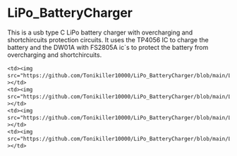 # LiPo_BatteryCharger

 This is a usb type C LiPo battery charger with overcharging and shortchircuits protection circuits.
 It uses the TP4056 IC to charge the battery and the DW01A with FS2805A ic\`s to protect the battery from overcharging and shortchircuits.
 
    <td><img src="https://github.com/Tonikiller10000/LiPo_BatteryCharger/blob/main/LiPo_BatteryCharger_Pictures/pro.png" ></td>
    <td><img src="https://github.com/Tonikiller10000/LiPo_BatteryCharger/blob/main/LiPo_BatteryCharger_Pictures/vtop.png" ></td>
    <td><img src="https://github.com/Tonikiller10000/LiPo_BatteryCharger/blob/main/LiPo_BatteryCharger_Pictures/v45.png" ></td>
    <td><img src="https://github.com/Tonikiller10000/LiPo_BatteryCharger/blob/main/LiPo_BatteryCharger_Pictures/sch.png" ></td>



<table>
  <tr>

  </tr>
 </table>

